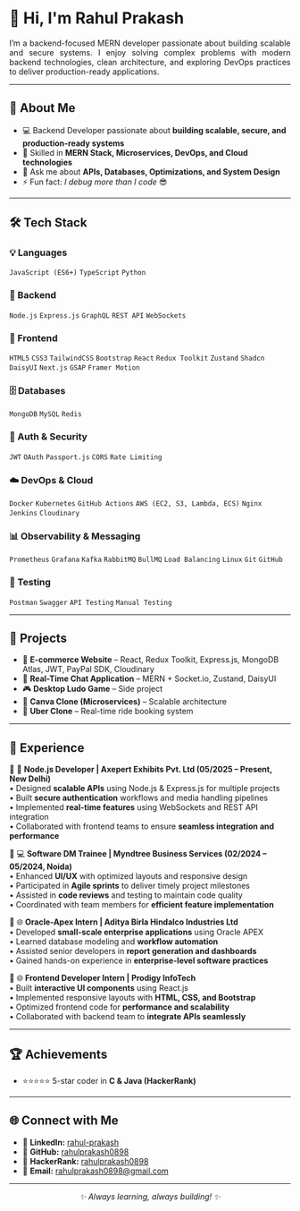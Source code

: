 <h1 align="left">👋 Hi, I'm Rahul Prakash</h1>  

<p align="justify">
I’m a backend-focused MERN developer passionate about building scalable and secure systems.  
I enjoy solving complex problems with modern backend technologies, clean architecture, and exploring DevOps practices to deliver production-ready applications.  
</p>

---------------------------------------------------------------------------------------------------------------------------------------------------------------------------------------------

<h2>🚀 About Me</h2>

- 💻 Backend Developer passionate about <b>building scalable, secure, and production-ready systems</b>  
- 🌱 Skilled in <b>MERN Stack, Microservices, DevOps, and Cloud technologies</b>  
- 💬 Ask me about <b>APIs, Databases, Optimizations, and System Design</b>  
- ⚡ Fun fact: <i>I debug more than I code</i> 😎  

---------------------------------------------------------------------------------------------------------------------------------------------------------------------------------------------

<h2>🛠️ Tech Stack</h2>

### 💡 Languages  
`JavaScript (ES6+)` `TypeScript` `Python`  

### 🔧 Backend  
`Node.js` `Express.js` `GraphQL` `REST API` `WebSockets`  

### 🎨 Frontend  
`HTML5` `CSS3` `TailwindCSS` `Bootstrap` `React` `Redux Toolkit` `Zustand` `Shadcn` `DaisyUI` `Next.js` `GSAP` `Framer Motion`  

### 🗄️ Databases  
`MongoDB` `MySQL` `Redis`  

### 🔐 Auth & Security  
`JWT` `OAuth` `Passport.js` `CORS` `Rate Limiting`  

### ☁️ DevOps & Cloud  
`Docker` `Kubernetes` `GitHub Actions` `AWS (EC2, S3, Lambda, ECS)` `Nginx` `Jenkins` `Cloudinary`  

### 📊 Observability & Messaging  
`Prometheus` `Grafana` `Kafka` `RabbitMQ` `BullMQ` `Load Balancing` `Linux` `Git` `GitHub`  

### 🧪 Testing  
`Postman` `Swagger` `API Testing` `Manual Testing`


---------------------------------------------------------------------------------------------------------------------------------------------------------------------------------------------

<h2>📂 Projects</h2>

- 🛒 <b>E-commerce Website</b> – React, Redux Toolkit, Express.js, MongoDB Atlas, JWT, PayPal SDK, Cloudinary  
- 💬 <b>Real-Time Chat Application</b> – MERN + Socket.io, Zustand, DaisyUI  
- 🎮 <b>Desktop Ludo Game</b> – Side project  
- 🎨 <b>Canva Clone (Microservices)</b> – Scalable architecture  
- 🚖 <b>Uber Clone</b> – Real-time ride booking system  

---------------------------------------------------------------------------------------------------------------------------------------------------------------------------------------------

<h2>💼 Experience</h2>

🔷 🚀 **Node.js Developer | Axepert Exhibits Pvt. Ltd (05/2025 – Present, New Delhi)**  
  • Designed **scalable APIs** using Node.js & Express.js for multiple projects  
  • Built **secure authentication** workflows and media handling pipelines  
  • Implemented **real-time features** using WebSockets and REST API integration  
  • Collaborated with frontend teams to ensure **seamless integration and performance**  

🔷 💻 **Software DM Trainee | Myndtree Business Services (02/2024 – 05/2024, Noida)**  
  • Enhanced **UI/UX** with optimized layouts and responsive design  
  • Participated in **Agile sprints** to deliver timely project milestones  
  • Assisted in **code reviews** and testing to maintain code quality  
  • Coordinated with team members for **efficient feature implementation**  

🔷 🌐 **Oracle-Apex Intern | Aditya Birla Hindalco Industries Ltd**  
  • Developed **small-scale enterprise applications** using Oracle APEX  
  • Learned database modeling and **workflow automation**  
  • Assisted senior developers in **report generation and dashboards**  
  • Gained hands-on experience in **enterprise-level software practices**  

🔷 🌐 **Frontend Developer Intern | Prodigy InfoTech**  
  • Built **interactive UI components** using React.js  
  • Implemented responsive layouts with **HTML, CSS, and Bootstrap**  
  • Optimized frontend code for **performance and scalability**  
  • Collaborated with backend team to **integrate APIs seamlessly**


---------------------------------------------------------------------------------------------------------------------------------------------------------------------------------------------

<h2>🏆 Achievements</h2>

- ⭐⭐⭐⭐⭐ 5-star coder in <b>C & Java (HackerRank)</b>  

---------------------------------------------------------------------------------------------------------------------------------------------------------------------------------------------

<h2>🌐 Connect with Me</h2>

- 🔗 **LinkedIn:** [rahul-prakash](https://www.linkedin.com/in/rahul-prakash-8a517220b)  
- 🐙 **GitHub:** [rahulprakash0898](https://github.com/rahulprakash0898)  
- 🏅 **HackerRank:** [rahulprakash0898](https://www.hackerrank.com/profile/rahulprakash0898)  
- 📧 **Email:** [rahulprakash0898@gmail.com](mailto:rahulprakash0898@gmail.com)

---------------------------------------------------------------------------------------------------------------------------------------------------------------------------------------------

<p align="center"><i>✨ Always learning, always building! ✨</i></p>
